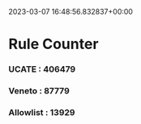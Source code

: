 2023-03-07 16:48:56.832837+00:00
# Rule Counter 
 ### UCATE : 406479

 ### Veneto : 87779

 ### Allowlist : 13929